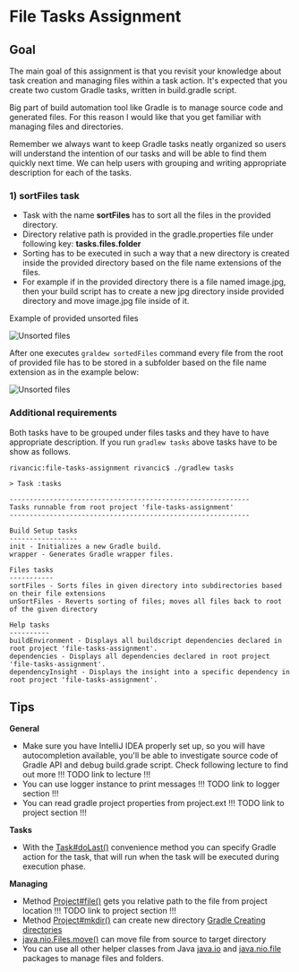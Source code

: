 # File Tasks Assignment

## Goal 

The main goal of this assignment is that you revisit your knowledge about task creation and managing files within 
a task action. It's expected that you create two custom Gradle tasks, written in build.gradle script.

Big part of build automation tool like Gradle is to manage source code and generated files. For this reason I would like that
 you get familiar with managing files and directories. 

Remember we always want to keep Gradle tasks neatly organized so users will understand the intention of our tasks and 
will be able to find them quickly next time. We can help users with grouping and writing appropriate 
description for each of the tasks.

### 1) sortFiles task

* Task with the name **sortFiles** has to sort all the files in the provided directory. 
* Directory relative path is provided in the gradle.properties file under following key: **tasks.files.folder**
* Sorting has to be executed in such a way that a new directory is created inside the provided directory based on the 
file name extensions of the files. 
* For example if in the provided directory there is a file named image.jpg, then your build script has to create a 
new jpg directory inside provided directory and move image.jpg file inside of it.

Example of provided unsorted files

![Unsorted files](readme-content/unsorted-files.png)

After one executes `graldew sortedFiles` command every file from the root of provided file has to be stored in a subfolder based on the file name extension as in the example below:

![Unsorted files](readme-content/sorted-files.png)


### Additional requirements

Both tasks have to be grouped under files tasks and they have to have appropriate description.
If you run `gradlew tasks` above tasks have to be show as follows.

```
rivancic:file-tasks-assignment rivancic$ ./gradlew tasks

> Task :tasks

------------------------------------------------------------
Tasks runnable from root project 'file-tasks-assignment'
------------------------------------------------------------

Build Setup tasks
-----------------
init - Initializes a new Gradle build.
wrapper - Generates Gradle wrapper files.

Files tasks
-----------
sortFiles - Sorts files in given directory into subdirectories based on their file extensions
unSortFiles - Reverts sorting of files; moves all files back to root of the given directory

Help tasks
----------
buildEnvironment - Displays all buildscript dependencies declared in root project 'file-tasks-assignment'.
dependencies - Displays all dependencies declared in root project 'file-tasks-assignment'.
dependencyInsight - Displays the insight into a specific dependency in root project 'file-tasks-assignment'.
```

## Tips

**General**

- Make sure you have IntelliJ IDEA properly set up, so you will have autocompletion available, you'll be able to investigate 
source code of Gradle API and debug build.grade script. Check following lecture to find out more !!! TODO link to lecture !!!
- You can use logger instance to print messages !!! TODO link to logger section !!!
- You can read gradle project properties from project.ext !!! TODO link to project section !!!

**Tasks**

- With the [Task#doLast()](https://docs.gradle.org/current/dsl/org.gradle.api.Task.html#org.gradle.api.Task:doLast(groovy.lang.Closure)) convenience method you can specify Gradle action for the task, that will run when the task will be executed during execution phase.

**Managing**

- Method [Project#file()](https://docs.gradle.org/current/dsl/org.gradle.api.Project.html#org.gradle.api.Project:file(java.lang.Object)) gets you relative path to the file from project location !!! TODO link to project section !!!
- Method [Project#mkdir()](https://docs.gradle.org/current/dsl/org.gradle.api.Project.html#org.gradle.api.Project:mkdir(java.lang.Object)) can create new directory [Gradle Creating directories](https://docs.gradle.org/current/userguide/working_with_files.html#sec:creating_directories_example)
- [java.nio.Files.move()](https://docs.oracle.com/en/java/javase/14/docs/api/java.base/java/nio/file/Files.html#move(java.nio.file.Path,java.nio.file.Path,java.nio.file.CopyOption...)) can move file from source to target directory
- You can use all other helper classes from Java [java.io](https://docs.oracle.com/en/java/javase/14/docs/api/java.base/java/io/package-summary.html) and [java.nio.file](https://docs.oracle.com/en/java/javase/14/docs/api/java.base/java/nio/file/package-summary.html) packages to manage files and folders.

